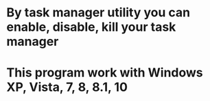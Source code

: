 # By task manager utility you can enable, disable, kill your task manager
# This program work with Windows XP, Vista, 7, 8, 8.1, 10
